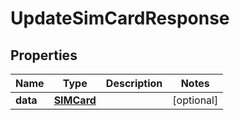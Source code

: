 

# UpdateSimCardResponse


## Properties

Name | Type | Description | Notes
------------ | ------------- | ------------- | -------------
**data** | [**SIMCard**](SIMCard.md) |  |  [optional]



